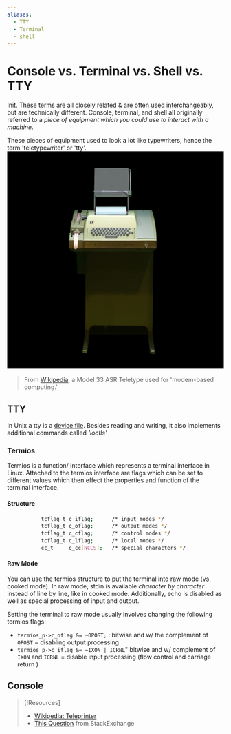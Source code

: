 ```yaml
---
aliases:
  - TTY
  - Terminal
  - shell
---
```


# Console vs. Terminal vs. Shell vs. TTY
Init.
These terms are all closely related & are often used interchangeably, but are technically different. Console, terminal, and shell all originally referred to a *piece of equipment which you could use to interact with a machine*.

These pieces of equipment used to look a lot like typewriters, hence the term 'teletypewriter' or 'tty'.
![](computers/computers-pics/ASR-33_Teletype_terminal_IMG_1658.jpg)
> From [Wikipedia](https://en.wikipedia.org/wiki/Teleprinter#/media/File:ASR-33_Teletype_terminal_IMG_1658.jpg), a Model 33 ASR Teletype used for 'modem-based computing.'
## TTY
In Unix a tty is a [device file](/computers/linux/device-file.md). Besides reading and writing, it also implements additional commands called *'ioctls'*
### Termios
Termios is a function/ interface which represents a terminal interface in Linux. Attached to the termios interface are flags which can be set to different values which then effect the properties and function of the terminal interface.
#### Structure
```bash
		   tcflag_t c_iflag;      /* input modes */
           tcflag_t c_oflag;      /* output modes */
           tcflag_t c_cflag;      /* control modes */
           tcflag_t c_lflag;      /* local modes */
           cc_t     c_cc[NCCS];   /* special characters */
```
#### Raw Mode
You can use the termios structure to put the terminal into raw mode (vs. cooked mode). In raw mode, stdin is available *character by character* instead of line by line, like in cooked mode. Additionally, echo is disabled as well as special processing of input and output. 

Setting the terminal to raw mode usually involves changing the following termios flags:
- `termios_p->c_oflag &= ~OPOST;` : bitwise and w/ the complement of `OPOST` = disabling output processing
- `termios_p->c_iflag &= ~IXON | ICRNL`" bitwise and w/ complement of `IXON` and `ICRNL` = disable input processing (flow control and carriage return )
## Console

> [!Resources]
> - [Wikipedia: Teleprinter](https://en.wikipedia.org/wiki/Teleprinter)
> - [This Question](https://unix.stackexchange.com/questions/4126/what-is-the-exact-difference-between-a-terminal-a-shell-a-tty-and-a-con) from StackExchange